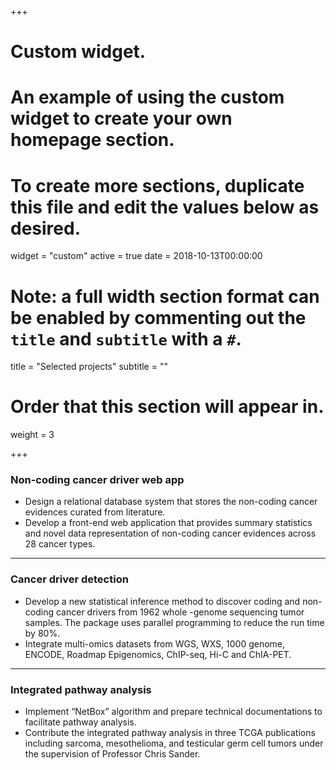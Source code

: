 +++
# Custom widget.
# An example of using the custom widget to create your own homepage section.
# To create more sections, duplicate this file and edit the values below as desired.
widget = "custom"
active = true
date = 2018-10-13T00:00:00

# Note: a full width section format can be enabled by commenting out the `title` and `subtitle` with a `#`.
title = "Selected projects"
subtitle = ""

# Order that this section will appear in.
weight = 3

+++

### Non-coding cancer driver web app

* Design a relational database system that stores the non-coding cancer evidences curated from literature.     
* Develop a front-end web application that provides summary statistics and novel data representation of non-coding cancer evidences across 28 cancer types. 

---

### Cancer driver detection


* Develop a new statistical inference method to discover coding and non-coding cancer drivers from 1962 whole -genome sequencing tumor samples. The package uses parallel programming to reduce the run time by 80%.      
* Integrate multi-omics datasets from WGS, WXS, 1000 genome, ENCODE, Roadmap Epigenomics, ChIP-seq, Hi-C and ChIA-PET. 


---

### Integrated pathway analysis

* Implement “NetBox” algorithm and prepare technical documentations to facilitate pathway analysis. 
* Contribute the integrated pathway analysis in three TCGA publications including sarcoma, mesothelioma, and testicular germ cell tumors under the supervision of Professor Chris Sander.



